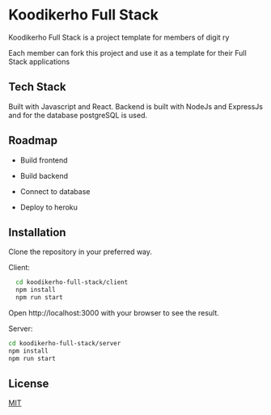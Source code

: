# Koodikerho Full Stack

Koodikerho Full Stack is a project template for members of digit ry

Each member can fork this project and use it as a template for their Full Stack applications

## Tech Stack

Built with Javascript and React. Backend is built with NodeJs and ExpressJs and for the database postgreSQL is used.


## Roadmap

- Build frontend

- Build backend

- Connect to database

- Deploy to heroku

## Installation

Clone the repository in your preferred way.

Client: 
```bash
  cd koodikerho-full-stack/client
  npm install
  npm run start
```

Open http://localhost:3000 with your browser to see the result.

Server:
```bash
cd koodikerho-full-stack/server
npm install
npm run start
```
## License

[MIT](https://choosealicense.com/licenses/mit/)
